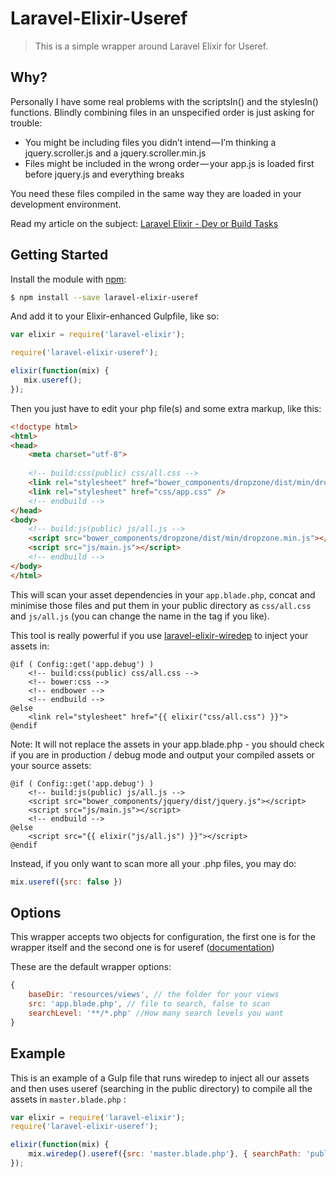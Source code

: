 # Laravel-Elixir-Useref
>This is a simple wrapper around Laravel Elixir for Useref. 

## Why?

Personally I have some real problems with the scriptsIn() and the stylesIn() functions. Blindly combining files in an unspecified order is just asking for trouble:

* You might be including files you didn’t intend — I’m thinking a jquery.scroller.js and a jquery.scroller.min.js
* Files might be included in the wrong order — your app.js is loaded first before jquery.js and everything breaks

You need these files compiled in the same way they are loaded in your development environment. 

Read my article on the subject: [Laravel Elixir - Dev or Build Tasks](https://medium.com/@morrislaptop/laravel-elixir-for-dev-tasks-or-build-tasks-d5be30f16569)

## Getting Started
Install the module with [npm](https://npmjs.org):

```bash
$ npm install --save laravel-elixir-useref
```


And add it to your Elixir-enhanced Gulpfile, like so:

```javascript
var elixir = require('laravel-elixir');

require('laravel-elixir-useref');

elixir(function(mix) {
   mix.useref();
});
```

Then you just have to edit your php file(s) and some extra markup, like this:

```html
<!doctype html>
<html>
<head>
    <meta charset="utf-8">
    
    <!-- build:css(public) css/all.css -->
    <link rel="stylesheet" href="bower_components/dropzone/dist/min/dropzone.min.css" />
    <link rel="stylesheet" href="css/app.css" />
    <!-- endbuild -->
</head>
<body>
    <!-- build:js(public) js/all.js -->
    <script src="bower_components/dropzone/dist/min/dropzone.min.js"></script>
    <script src="js/main.js"></script>
    <!-- endbuild -->
</body>
</html>
```

This will scan your asset dependencies in your `app.blade.php`, concat and minimise those files and put them in your public directory as `css/all.css` and `js/all.js` (you can change the name in the tag if you like). 

This tool is really powerful if you use [laravel-elixir-wiredep](https://github.com/FabioAntunes/laravel-elixir-wiredep) to inject your assets in:

    @if ( Config::get('app.debug') )
        <!-- build:css(public) css/all.css -->
        <!-- bower:css -->
        <!-- endbower -->
        <!-- endbuild -->
    @else
        <link rel="stylesheet" href="{{ elixir("css/all.css") }}">
    @endif

Note: It will not replace the assets in your app.blade.php - you should check if you are in production / debug mode and output your compiled assets or your source assets:

    @if ( Config::get('app.debug') )
        <!-- build:js(public) js/all.js -->
        <script src="bower_components/jquery/dist/jquery.js"></script>
        <script src="js/main.js"></script>
        <!-- endbuild -->
    @else
        <script src="{{ elixir("js/all.js") }}"></script>
    @endif

Instead, if you only want to scan more all your .php files, you may do:

```javascript
mix.useref({src: false })
```


## Options
This wrapper accepts two objects for configuration, the first one is for the wrapper itself and the second one is for useref ([documentation](https://github.com/jonkemp/gulp-useref))

These are the default wrapper options:
```javascript
{
    baseDir: 'resources/views', // the folder for your views
    src: 'app.blade.php', // file to search, false to scan
    searchLevel: '**/*.php' //How many search levels you want
}
```

## Example
This is an example of a Gulp file that runs wiredep to inject all our assets and then uses useref (searching in the public directory) to compile all the assets in `master.blade.php` :

```javascript
var elixir = require('laravel-elixir');
require('laravel-elixir-useref');

elixir(function(mix) {
    mix.wiredep().useref({src: 'master.blade.php'}, { searchPath: 'public' });
});
```
